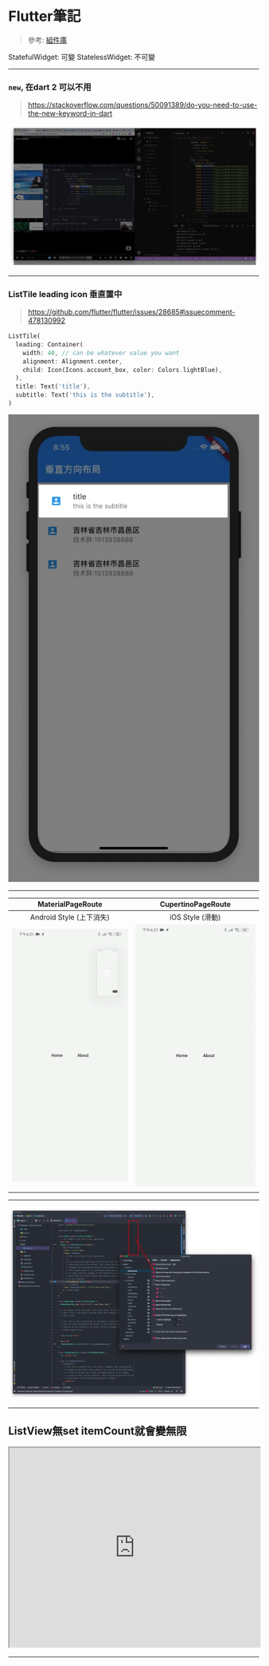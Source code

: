 # Flutter筆記

> 參考: [組件庫](https://flutterchina.club/widgets/)

StatefulWidget: 可變
StatelessWidget:    不可變

-------
### `new`, 在dart 2 可以不用
> https://stackoverflow.com/questions/50091389/do-you-need-to-use-the-new-keyword-in-dart

![](./media/15594623785866/15609156719668.jpg)

-------
### ListTile leading icon 垂直置中

>https://github.com/flutter/flutter/issues/28685#issuecomment-478130992


```dart
ListTile(
  leading: Container(
    width: 40, // can be whatever value you want
    alignment: Alignment.center,
    child: Icon(Icons.account_box, color: Colors.lightBlue),
  ),
  title: Text('title'),
  subtitle: Text('this is the subtitle'),
)
```
![-w300](./media/15594623785866/15609489501809.jpg)


-------
| MaterialPageRoute | CupertinoPageRoute |
| :-: | :-: |
| Android Style (上下消失) | iOS Style (滑動) |
|![AndroidStyle](./media/AndroidStyle.gif)|![iOSStyle](./media/iOSStyle.gif)|
|  |  |


-------

![](./media/15751967485407.jpg)

-------

## ListView無set itemCount就會變無限

<iframe style="width:100%;height:400px;" src="https://dartpad.dev/ad90c17fec0496b332348a6d690226ec"></iframe>



-------



